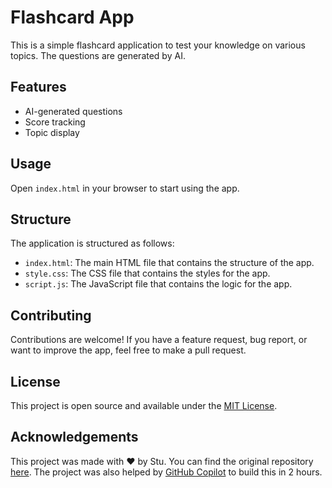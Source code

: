 # Flashcard App

This is a simple flashcard application to test your knowledge on various topics. The questions are generated by AI.

## Features

- AI-generated questions
- Score tracking
- Topic display

## Usage

Open `index.html` in your browser to start using the app.

## Structure

The application is structured as follows:

- `index.html`: The main HTML file that contains the structure of the app.
- `style.css`: The CSS file that contains the styles for the app.
- `script.js`: The JavaScript file that contains the logic for the app.

## Contributing

Contributions are welcome! If you have a feature request, bug report, or want to improve the app, feel free to make a pull request.

## License

This project is open source and available under the [MIT License](LICENSE).

## Acknowledgements

This project was made with ❤️ by Stu. You can find the original repository [here](https://github.com/gitstua/flashcard-demo/). The project was also helped by [GitHub Copilot](https://copilot.github.com) to build this in 2 hours.